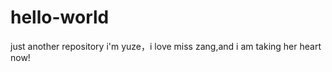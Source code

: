 # hello-world
just another repository
i'm yuze，i love miss zang,and i am taking her heart now! 
    
